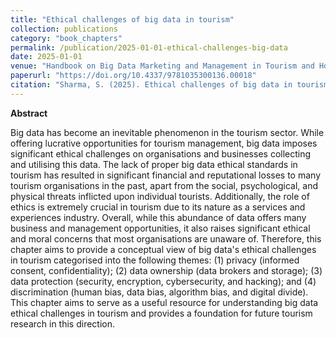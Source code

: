 ```yaml
---
title: "Ethical challenges of big data in tourism"
collection: publications
category: "book_chapters"
permalink: /publication/2025-01-01-ethical-challenges-big-data
date: 2025-01-01
venue: "Handbook on Big Data Marketing and Management in Tourism and Hospitality, Edward Elgar Publishing"
paperurl: "https://doi.org/10.4337/9781035300136.00018"
citation: "Sharma, S. (2025). Ethical challenges of big data in tourism. In Handbook on Big Data Marketing and Management in Tourism and Hospitality (pp. 232–250). Edward Elgar Publishing."
---
```

**Abstract**

Big data has become an inevitable phenomenon in the tourism sector. While offering lucrative opportunities for tourism management, big data imposes significant ethical challenges on organisations and businesses collecting and utilising this data. The lack of proper big data ethical standards in tourism has resulted in significant financial and reputational losses to many tourism organisations in the past, apart from the social, psychological, and physical threats inflicted upon individual tourists. Additionally, the role of ethics is extremely crucial in tourism due to its nature as a services and experiences industry. Overall, while this abundance of data offers many business and management opportunities, it also raises significant ethical and moral concerns that most organisations are unaware of. Therefore, this chapter aims to provide a conceptual view of big data's ethical challenges in tourism categorised into the following themes: (1) privacy (informed consent, confidentiality); (2) data ownership (data brokers and storage); (3) data protection (security, encryption, cybersecurity, and hacking); and (4) discrimination (human bias, data bias, algorithm bias, and digital divide). This chapter aims to serve as a useful resource for understanding big data ethical challenges in tourism and provides a foundation for future tourism research in this direction.
